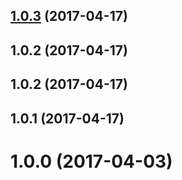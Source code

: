 <a name="1.0.3"></a>
## [1.0.3](https://github.com/jgodi/angular-library-starter/compare/v1.0.2...v1.0.3) (2017-04-17)



<a name="1.0.2"></a>
## 1.0.2 (2017-04-17)



<a name="1.0.2"></a>
## 1.0.2 (2017-04-17)



<a name="1.0.1"></a>
## 1.0.1 (2017-04-17)



<a name="1.0.0"></a>
# 1.0.0 (2017-04-03)



